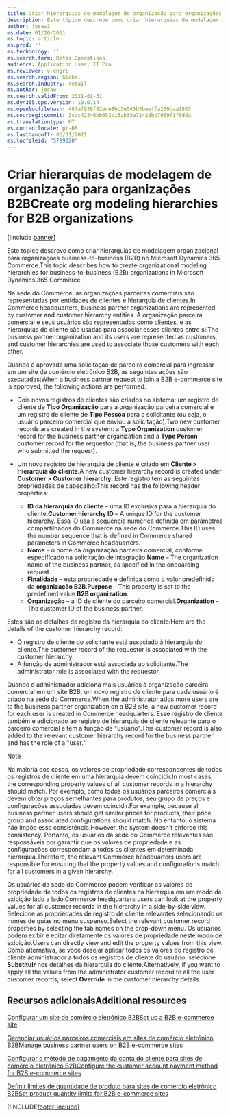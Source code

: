 ```yaml
---
title: Criar hierarquias de modelagem de organização para organizações B2B
description: Este tópico descreve como criar hierarquias de modelagem organizacional para organizações business-to-business (B2B).
author: josaw1
ms.date: 01/20/2021
ms.topic: article
ms.prod: ''
ms.technology: ''
ms.search.form: RetailOperations
audience: Application User, IT Pro
ms.reviewer: v-chgri
ms.search.region: Global
ms.search.industry: retail
ms.author: josaw
ms.search.validFrom: 2021-01-31
ms.dyn365.ops.version: 10.0.14
ms.openlocfilehash: 487af939f92ece8bc3e543b3beeffa239baa1863
ms.sourcegitcommit: 3cdc42346bb653c13ab33a7142dbb7969f1f6dda
ms.translationtype: HT
ms.contentlocale: pt-BR
ms.lasthandoff: 03/31/2021
ms.locfileid: "5799820"
---
```

# <a name="create-org-modeling-hierarchies-for-b2b-organizations"></a><span data-ttu-id="2c56f-103">Criar hierarquias de modelagem de organização para organizações B2B</span><span class="sxs-lookup"><span data-stu-id="2c56f-103">Create org modeling hierarchies for B2B organizations</span></span>

[!include [banner](../../includes/banner.md)]

<span data-ttu-id="2c56f-104">Este tópico descreve como criar hierarquias de modelagem organizacional para organizações business-to-business (B2B) no Microsoft Dynamics 365 Commerce.</span><span class="sxs-lookup"><span data-stu-id="2c56f-104">This topic describes how to create organizational modeling hierarchies for business-to-business (B2B) organizations in Microsoft Dynamics 365 Commerce.</span></span>

<span data-ttu-id="2c56f-105">Na sede do Commerce, as organizações parceiras comerciais são representadas por entidades de clientes e hierarquia de clientes.</span><span class="sxs-lookup"><span data-stu-id="2c56f-105">In Commerce headquarters, business partner organizations are represented by customer and customer hierarchy entities.</span></span> <span data-ttu-id="2c56f-106">A organização parceira comercial e seus usuários são representados como clientes, e as hierarquias do cliente são usadas para associar esses clientes entre si.</span><span class="sxs-lookup"><span data-stu-id="2c56f-106">The business partner organization and its users are represented as customers, and customer hierarchies are used to associate those customers with each other.</span></span>

<span data-ttu-id="2c56f-107">Quando é aprovada uma solicitação de parceiro comercial para ingressar em um site de comércio eletrônico B2B, as seguintes ações são executadas:</span><span class="sxs-lookup"><span data-stu-id="2c56f-107">When a business partner request to join a B2B e-commerce site is approved, the following actions are performed:</span></span>

- <span data-ttu-id="2c56f-108">Dois novos registros de clientes são criados no sistema: um registro de cliente de **Tipo Organização** para a organização parceira comercial e um registro de cliente de **Tipo Pessoa** para o solicitante (ou seja, o usuário parceiro comercial que enviou a solicitação).</span><span class="sxs-lookup"><span data-stu-id="2c56f-108">Two new customer records are created in the system: a **Type Organization** customer record for the business partner organization and a **Type Person** customer record for the requestor (that is, the business partner user who submitted the request).</span></span>
- <span data-ttu-id="2c56f-109">Um novo registro de hierarquia de cliente é criado em **Cliente \> Hierarquia do cliente**.</span><span class="sxs-lookup"><span data-stu-id="2c56f-109">A new customer hierarchy record is created under **Customer \> Customer hierarchy**.</span></span> <span data-ttu-id="2c56f-110">Este registro tem as seguintes propriedades de cabeçalho:</span><span class="sxs-lookup"><span data-stu-id="2c56f-110">This record has the following header properties:</span></span>

    - <span data-ttu-id="2c56f-111">**ID da hierarquia do cliente** – uma ID exclusiva para a hierarquia do cliente.</span><span class="sxs-lookup"><span data-stu-id="2c56f-111">**Customer hierarchy ID** – A unique ID for the customer hierarchy.</span></span> <span data-ttu-id="2c56f-112">Essa ID usa a sequência numérica definida em parâmetros compartilhados do Commerce na sede do Commerce.</span><span class="sxs-lookup"><span data-stu-id="2c56f-112">This ID uses the number sequence that is defined in Commerce shared parameters in Commerce headquarters.</span></span>
    - <span data-ttu-id="2c56f-113">**Nome** – o nome da organização parceira comercial, conforme especificado na solicitação de integração.</span><span class="sxs-lookup"><span data-stu-id="2c56f-113">**Name** – The organization name of the business partner, as specified in the onboarding request.</span></span>
    - <span data-ttu-id="2c56f-114">**Finalidade** – esta propriedade é definida como o valor predefinido da **organização B2B**.</span><span class="sxs-lookup"><span data-stu-id="2c56f-114">**Purpose** – This property is set to the predefined value **B2B organization**.</span></span>
    - <span data-ttu-id="2c56f-115">**Organização** – a ID de cliente do parceiro comercial.</span><span class="sxs-lookup"><span data-stu-id="2c56f-115">**Organization** – The customer ID of the business partner.</span></span>

<span data-ttu-id="2c56f-116">Estes são os detalhes do registro da hierarquia do cliente:</span><span class="sxs-lookup"><span data-stu-id="2c56f-116">Here are the details of the customer hierarchy record:</span></span>

- <span data-ttu-id="2c56f-117">O registro de cliente do solicitante está associado à hierarquia do cliente.</span><span class="sxs-lookup"><span data-stu-id="2c56f-117">The customer record of the requestor is associated with the customer hierarchy.</span></span>
- <span data-ttu-id="2c56f-118">A função de administrador está associada ao solicitante.</span><span class="sxs-lookup"><span data-stu-id="2c56f-118">The administrator role is associated with the requestor.</span></span>

<span data-ttu-id="2c56f-119">Quando o administrador adiciona mais usuários à organização parceira comercial em um site B2B, um novo registro de cliente para cada usuário é criado na sede do Commerce.</span><span class="sxs-lookup"><span data-stu-id="2c56f-119">When the administrator adds more users are to the business partner organization on a B2B site, a new customer record for each user is created in Commerce headquarters.</span></span> <span data-ttu-id="2c56f-120">Esse registro de cliente também é adicionado ao registro de hierarquia de cliente relevante para o parceiro comercial e tem a função de "usuário".</span><span class="sxs-lookup"><span data-stu-id="2c56f-120">This customer record is also added to the relevant customer hierarchy record for the business partner and has the role of a "user."</span></span>

> [!NOTE]
> <span data-ttu-id="2c56f-121">Na maioria dos casos, os valores de propriedade correspondentes de todos os registros de cliente em uma hierarquia devem coincidir.</span><span class="sxs-lookup"><span data-stu-id="2c56f-121">In most cases, the corresponding property values of all customer records in a hierarchy should match.</span></span> <span data-ttu-id="2c56f-122">Por exemplo, como todos os usuários parceiros comerciais devem obter preços semelhantes para produtos, seu grupo de preços e configurações associadas devem coincidir.</span><span class="sxs-lookup"><span data-stu-id="2c56f-122">For example, because all business partner users should get similar prices for products, their price group and associated configurations should match.</span></span> <span data-ttu-id="2c56f-123">No entanto, o sistema não impõe essa consistência.</span><span class="sxs-lookup"><span data-stu-id="2c56f-123">However, the system doesn't enforce this consistency.</span></span> <span data-ttu-id="2c56f-124">Portanto, os usuários da sede do Commerce relevantes são responsáveis por garantir que os valores de propriedade e as configurações correspondam a todos os clientes em determinada hierarquia.</span><span class="sxs-lookup"><span data-stu-id="2c56f-124">Therefore, the relevant Commerce headquarters users are responsible for ensuring that the property values and configurations match for all customers in a given hierarchy.</span></span>

<span data-ttu-id="2c56f-125">Os usuários da sede do Commerce podem verificar os valores de propriedade de todos os registros de clientes na hierarquia em um modo de exibição lado a lado.</span><span class="sxs-lookup"><span data-stu-id="2c56f-125">Commerce headquarters users can look at the property values for all customer records in the hierarchy in a side-by-side view.</span></span> <span data-ttu-id="2c56f-126">Selecione as propriedades de registro de cliente relevantes selecionando os nomes de guias no menu suspenso.</span><span class="sxs-lookup"><span data-stu-id="2c56f-126">Select the relevant customer record properties by selecting the tab names on the drop-down menu.</span></span> <span data-ttu-id="2c56f-127">Os usuários podem exibir e editar diretamente os valores de propriedade neste modo de exibição.</span><span class="sxs-lookup"><span data-stu-id="2c56f-127">Users can directly view and edit the property values from this view.</span></span> <span data-ttu-id="2c56f-128">Como alternativa, se você desejar aplicar todos os valores do registro de cliente administrador a todos os registros de cliente do usuário, selecione **Substituir** nos detalhes da hierarquia do cliente.</span><span class="sxs-lookup"><span data-stu-id="2c56f-128">Alternatively, if you want to apply all the values from the administrator customer record to all the user customer records, select **Override** in the customer hierarchy details.</span></span>

## <a name="additional-resources"></a><span data-ttu-id="2c56f-129">Recursos adicionais</span><span class="sxs-lookup"><span data-stu-id="2c56f-129">Additional resources</span></span>

[<span data-ttu-id="2c56f-130">Configurar um site de comércio eletrônico B2B</span><span class="sxs-lookup"><span data-stu-id="2c56f-130">Set up a B2B e-commerce site</span></span>](set-up-b2b-site.md)

[<span data-ttu-id="2c56f-131">Gerenciar usuários parceiros comerciais em sites de comércio eletrônico B2B</span><span class="sxs-lookup"><span data-stu-id="2c56f-131">Manage business partner users on B2B e-commerce sites</span></span>](manage-b2b-users.md)

[<span data-ttu-id="2c56f-132">Configurar o método de pagamento da conta do cliente para sites de comércio eletrônico B2B</span><span class="sxs-lookup"><span data-stu-id="2c56f-132">Configure the customer account payment method for B2B e-commerce sites</span></span>](payment-method.md)

[<span data-ttu-id="2c56f-133">Definir limites de quantidade de produto para sites de comércio eletrônico B2B</span><span class="sxs-lookup"><span data-stu-id="2c56f-133">Set product quantity limits for B2B e-commerce sites</span></span>](quantity-limits.md)


[!INCLUDE[footer-include](../../includes/footer-banner.md)]